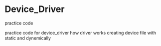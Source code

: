 # Device_Driver
practice code

practice code for device_driver 
how driver works 
creating device file with static and dynemically 

